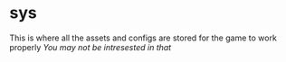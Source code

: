 # sys
This is where all the assets and configs are stored for the game to work properly
*You may not be intresested in that*
